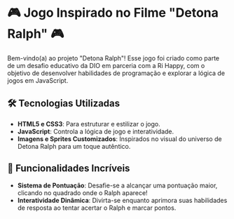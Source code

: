 # 🎮 Jogo Inspirado no Filme "Detona Ralph" 🎮

Bem-vindo(a) ao projeto "Detona Ralph"! Esse jogo foi criado como parte de um desafio educativo da DIO em parceria com a Ri Happy, com o objetivo de desenvolver habilidades de programação e explorar a lógica de jogos em JavaScript.

## 🛠️ Tecnologias Utilizadas

- **HTML5 e CSS3**: Para estruturar e estilizar o jogo.
- **JavaScript**: Controla a lógica de jogo e interatividade.
- **Imagens e Sprites Customizados**: Inspirados no visual do universo de Detona Ralph para um toque autêntico.

## 🚀 Funcionalidades Incríveis

- **Sistema de Pontuação**: Desafie-se a alcançar uma pontuação maior, clicando no quadrado onde o Ralph aparece!
- **Interatividade Dinâmica**: Divirta-se enquanto aprimora suas habilidades de resposta ao tentar acertar o Ralph e marcar pontos.

